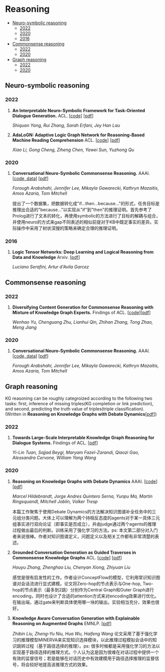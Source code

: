 # Reasoning
* [Neuro-symbolic reasoning](#neuro-symbolic)
    * [2022](#2022)
    * [2020](#2020)
    * [2016](#2016)
* [Commonsense reasoning](#commonsense)
    * [2022](#2022-1)
    * [2020](#2020-1)
* [Graph reasoning](#graph)
    * [2022](#2022-2)
    * [2020](#2020-2)

## Neuro-symbolic reasoning

### 2022
1. **An Interpretable Neuro-Symbolic Framework for Task-Oriented Dialogue Generation.** ACL. [[code](https://github.com/shiquanyang/NS-Dial)] [[pdf](https://arxiv.org/abs/2203.05843)]

    *Shiquan Yang, Rui Zhang, Sarah Erfani, Jey Han Lau*

2. **AdaLoGN: Adaptive Logic Graph Network for Reasoning-Based Machine Reading Comprehension** ACL. [[code](https://github.com/nju-websoft/AdaLoGN)] [[pdf](https://arxiv.org/pdf/2203.08992.pdf)]

    *Xiao Li, Gong Cheng, Ziheng Chen, Yawei Sun, Yuzhong Qu*

### 2020
1. **Conversational Neuro-Symbolic Commonsense Reasoning.** AAAI. [[code, data](https://github.com/ForoughA/CORGI)] [[pdf](https://arxiv.org/abs/2006.10022)]

    *Forough Arabshahi, Jennifer Lee, Mikayla Gawarecki, Kathryn Mazaitis, Amos Azaria, Tom Mitchell*

    提出了一个数据集，把数据转化成"if...then...because..."的形式，任务目标是推理出合适的"because..."以实现从"if"到"then"的推理证明。首先参考了Prolog进行了文本的转化，再使用symbolic的方法进行了目标的解耦与组合，并使用neuro的方式来gap不同表述的相似前提对于KB中既定事实的差异。实际操作中采用了树状深搜的策略来确定合理的推理证明。

### 2016
1. **Logic Tensor Networks: Deep Learning and Logical Reasoning from Data and Knowledge** Arxiv. [[pdf](https://arxiv.org/pdf/1606.04422.pdf)]

    *Luciano Serafini, Artur d'Avila Garcez*

## Commonsense reasoning

### 2022
1. **Diversifying Content Generation for Commonsense Reasoning with Mixture of Knowledge Graph Experts.** Findings of ACL. [[code](https://github.com/DM2-ND/MoKGE)][[pdf](https://arxiv.org/abs/2203.07285)]

    *Wenhao Yu, Chenguang Zhu, Lianhui Qin, Zhihan Zhang, Tong Zhao, Meng Jiang*

### 2020
1. **Conversational Neuro-Symbolic Commonsense Reasoning.** AAAI. [[code, data](https://github.com/ForoughA/CORGI)] [[pdf](https://arxiv.org/abs/2006.10022)]

    *Forough Arabshahi, Jennifer Lee, Mikayla Gawarecki, Kathryn Mazaitis, Amos Azaria, Tom Mitchell*

## Graph reasoning
KG reasoning can be roughly categroized according to the following two tasks: first, inference of missing triples(KG completion or link prediction), and second, predicting the truth value of triples(triple classification). (Written in **Reasoning on Knowledge Graphs with Debate Dynamics**[[pdf](https://arxiv.org/pdf/2001.00461.pdf)])
### 2022
1. **Towards Large-Scale Interpretable Knowledge Graph Reasoning for Dialogue Systems.** Findings of ACL. [[pdf](https://arxiv.org/abs/2203.10610)]

    *Yi-Lin Tuan, Sajjad Beygi, Maryam Fazel-Zarandi, Qiaozi Gao, Alessandra Cervone, William Yang Wang*

### 2020
1. **Reasoning on Knowledge Graphs with Debate Dynamics** AAAI. [[code](https://github.com/m-hildebrandt/R2D2)][[pdf](https://arxiv.org/pdf/2001.00461.pdf)]

    *Marcel Hildebrandt, Jorge Andres Quintero Serna, Yunpu Ma, Martin Ringsquandl, Mitchell Joblin, Volker Tresp*

    本篇工作聚焦于使用Debate Dynamics的方法解决知识图谱补全任务中的三元组分类问题。大体上可以理解为两个持相反态度的agents对于某一具体三元组事实进行双向论证（即事实是否成立），并由judge通过两个agents的推理过程做出最后的判断。训练采用了强化学习的方法。ps: 本文第二部分对入门者来说很棒。作者对知识图谱定义，问题定义以及相关工作都有非常清楚的表述。

2. **Grounded Conversation Generation as Guided Traverses in Commonsense Knowledge Graphs** ACL. [[code](https://github.com/thunlp/ConceptFlow)] [[pdf](https://arxiv.org/pdf/1911.02707.pdf)]

    *Houyu Zhang, Zhenghao Liu, Chenyan Xiong, Zhiyuan Liu*
    
    感觉是很有启发性的工作。作者设计ConceptFlow的模型，它利用常识知识图谱对会话流进行显式建模。论文将Zero-hop的节点表示与One-hop, Two-hop的节点表示（最多到2跳）分别作为Central Graph和Outer Graph进行encoding，同时也设计了合适的attention方式来对encoding效果进行优化。在输出端，通过gate来判断具体使用哪一块的输出。实验相当充分，效果也很好。

3. **Knowledge Aware Conversation Generation with Explainable Reasoning on Augmented Graphs** EMNLP. [[pdf](https://arxiv.org/pdf/1903.10245v2.pdf)]

    *Zhibin Liu, Zheng-Yu Niu, Hua Wu, Haifeng Wang*
    论文采用了基于强化学习的推理模型MINERVA来实现知识选择模块，以此推理过程模拟会话中的知识跳转过程（基于路径选择的推理）。ps: 很多时候都是采用强化学习的方法以实现基于路径选择的推理方式。个人认为这是因为很难在对话过程中提供一个有效的监督信号；若是能够在对话历史中有效建模用于路径选择推理的监督信号，将会较好地提高该推理方式的效果。
